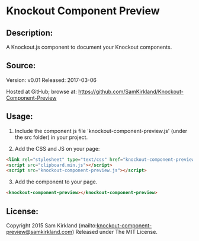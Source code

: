 # Knockout Component Preview

## Description:

A Knockout.js component to document your Knockout components.

## Source:

Version: v0.01
Released: 2017-03-06

Hosted at GitHub; browse at:
https://github.com/SamKirkland/Knockout-Component-Preview

## Usage:

1. Include the component js file 'knockout-component-preview.js' (under the src folder) in your project.

2. Add the CSS and JS on your page:
```html
<link rel="stylesheet" type="text/css" href="knockout-component-preview.css" />
<script src="clipboard.min.js"></script>
<script src="knockout-component-preview.js"></script>
```

3. Add the component to your page.
```html
<knockout-component-preview></knockout-component-preview>
```

## License:

Copyright 2015 Sam Kirkland (mailto:knockout-component-preview@samkirkland.com)
Released under The MIT License.